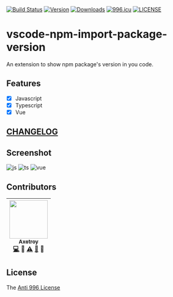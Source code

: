 [![Build Status](https://travis-ci.com/axetroy/vscode-npm-import-package-version.svg?branch=master)](https://travis-ci.com/axetroy/vscode-npm-import-package-version)
[![Version](https://vsmarketplacebadge.apphb.com/version/axetroy.vscode-npm-import-package-version.svg)](https://marketplace.visualstudio.com/items?itemName=axetroy.vscode-npm-import-package-version)
[![Downloads](https://vsmarketplacebadge.apphb.com/downloads/axetroy.vscode-npm-import-package-version.svg)](https://marketplace.visualstudio.com/items?itemName=axetroy.vscode-npm-import-package-version)
[![996.icu](https://img.shields.io/badge/link-996.icu-red.svg)](https://996.icu)
[![LICENSE](https://img.shields.io/badge/license-Anti%20996-blue.svg)](https://github.com/996icu/996.ICU/blob/master/LICENSE)

# vscode-npm-import-package-version

An extension to show npm package's version in you code.

## Features

- [x] Javascript
- [x] Typescript
- [x] Vue

## [CHANGELOG](https://github.com/axetroy/vscode-npm-import-package-version/blob/master/CHANGELOG.md)

## Screenshot

![js](https://github.com/axetroy/vscode-npm-import-package-version/raw/master/screenshot/js.png)
![ts](https://github.com/axetroy/vscode-npm-import-package-version/raw/master/screenshot/ts.png)
![vue](https://github.com/axetroy/vscode-npm-import-package-version/raw/master/screenshot/vue.png)

## Contributors

<!-- ALL-CONTRIBUTORS-LIST:START - Do not remove or modify this section -->

| [<img src="https://avatars1.githubusercontent.com/u/9758711?v=3" width="100px;"/><br /><sub>Axetroy</sub>](http://axetroy.github.io)<br />[💻](https://github.com/axetroy/vscode-npm-import-package-version/commits?author=axetroy) 🔌 [⚠️](https://github.com/axetroy/vscode-npm-import-package-version/commits?author=axetroy) [🐛](https://github.com/axetroy/vscode-npm-import-package-version/issues?q=author%3Aaxetroy) 🎨 |
| :------------------------------------------------------------------------------------------------------------------------------------------------------------------------------------------------------------------------------------------------------------------------------------------------------------------------------------------------------------------------------------------------------------------------------: |


<!-- ALL-CONTRIBUTORS-LIST:END -->

## License

The [Anti 996 License](https://github.com/axetroy/vscode-npm-import-package-version/blob/master/LICENSE)
